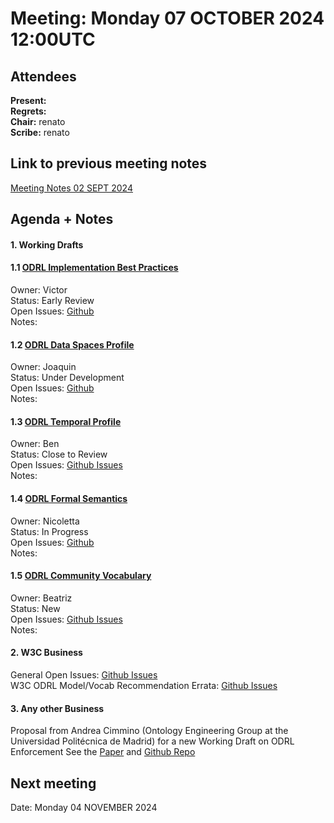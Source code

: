 # Meeting:  Monday 07 OCTOBER 2024 12:00UTC

## Attendees

**Present:**  
**Regrets:**   
**Chair:**   renato    
**Scribe:**   renato 

## Link to previous meeting notes

[Meeting Notes 02 SEPT 2024](meeting-2024-09-02.md)

## Agenda + Notes

#### 1. Working Drafts   



#### 1.1 [ODRL Implementation Best Practices](https://w3c.github.io/odrl/bp/)
Owner: Victor  
Status: Early Review  
Open Issues: [Github](https://github.com/w3c/odrl/issues?q=is%3Aissue+is%3Aopen+label%3A%22Implementation+Best+Practices%22)  
Notes: 
 
#### 1.2 [ODRL Data Spaces Profile](https://w3c.github.io/odrl/profile-dataspaces/)
Owner: Joaquin  
Status: Under Development  
Open Issues: [Github](https://github.com/w3c/odrl/issues?q=is%3Aissue+is%3Aopen+label%3A%22Data+Spaces%22)  
Notes:   

#### 1.3 [ODRL Temporal Profile](https://w3c.github.io/odrl/profile-temporal/)
Owner: Ben  
Status: Close to Review  
Open Issues: [Github Issues](https://github.com/w3c/odrl/issues?q=is%3Aissue+is%3Aopen+label%3A%22Temporal+Profile%22)  
Notes:  

#### 1.4 [ODRL Formal Semantics](https://w3c.github.io/odrl/formal-semantics/)
Owner: Nicoletta  
Status: In Progress  
Open Issues: [Github](https://github.com/w3c/odrl/issues?q=is%3Aissue+is%3Aopen+label%3A%22Formal+Semantics%22)  
Notes:  

#### 1.5 [ODRL Community Vocabulary](https://w3c.github.io/odrl/community-vocab/)
Owner: Beatriz  
Status: New  
Open Issues: [Github Issues](https://github.com/w3c/odrl/issues?q=is%3Aissue+is%3Aopen+label%3A%22Community+Vocabulary%22)   
Notes:  

#### 2. W3C Business

General Open Issues: [Github Issues](https://github.com/w3c/odrl/issues?q=is%3Aissue+is%3Aopen+label%3AW3C)  
W3C ODRL Model/Vocab Recommendation Errata: [Github Issues](https://github.com/w3c/poe/issues?q=is%3Aissue+is%3Aopen+label%3AErratumRaised)


#### 3. Any other Business

Proposal from Andrea Cimmino (Ontology Engineering Group at the Universidad Politécnica de Madrid) for a new Working Draft on ODRL Enforcement
See the [Paper](https://arxiv.org/abs/2409.17602) and [Github Repo](https://github.com/ODRE-Framework/ODRE-Framework)

## Next meeting

Date: Monday 04 NOVEMBER 2024

